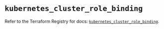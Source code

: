 # `kubernetes_cluster_role_binding`

Refer to the Terraform Registry for docs: [`kubernetes_cluster_role_binding`](https://registry.terraform.io/providers/hashicorp/kubernetes/2.35.1/docs/resources/cluster_role_binding).
